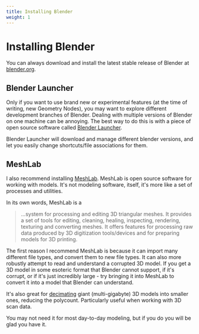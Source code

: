 ```yaml
---
title: Installing Blender
weight: 1
---
```


# Installing Blender
You can always download and install the latest stable release of Blender at [blender.org](https://www.blender.org/).

## Blender Launcher
Only if you want to use brand new or experimental features (at the time of writing, new Geometry Nodes), you may want to explore different development branches of Blender. Dealing with multiple versions of Blender on one machine can be annoying. The best way to do this is with a piece of open source software called [Blender Launcher](https://github.com/DotBow/Blender-Launcher).

Blender Launcher will download and manage different blender versions, and let you easily change shortcuts/file associations for them.

## MeshLab
I also recommend installing [MeshLab](https://www.meshlab.net/). MeshLab is open source software for working with models. It's not modeling software, itself, it's more like a set of processes and utilities.

In its own words, MeshLab is a

>  ...system for processing and editing 3D triangular meshes.
It provides a set of tools for editing, cleaning, healing, inspecting, rendering, texturing and converting meshes. It offers features for processing raw data produced by 3D digitization tools/devices and for preparing models for 3D printing.

The first reason I recommend MeshLab is because it can import many different file types, and convert  them to new file types. It can also more robustly attempt to read and understand a corrupted 3D model. If you get a 3D model in some esoteric format that Blender cannot support, if it's corrupt, or if it's just incredibly large - try bringing it into MeshLab to convert it into a model that Blender can understand.

It's also great for [decimating](https://en.wikipedia.org/wiki/Downsampling_(signal_processing)) giant (multi-gigabyte) 3D models into smaller ones, reducing the polycount. Particularly useful when working with 3D scan data.

You may not need it for most day-to-day modeling, but if you do you will be glad you have it.
